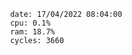 

                date: 17/04/2022 08:04:00
                cpu: 0.1%
                ram: 18.7%
                cycles: 3660

                         